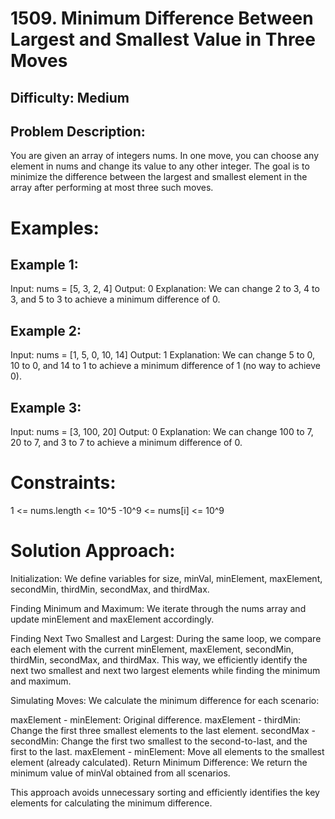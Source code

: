 # 1509. Minimum Difference Between Largest and Smallest Value in Three Moves
## Difficulty: Medium

## Problem Description:

You are given an array of integers nums. In one move, you can choose any element in nums and change its value to any other integer. The goal is to minimize the difference between the largest and smallest element in the array after performing at most three such moves.

# Examples:

## Example 1:
Input: nums = [5, 3, 2, 4]
Output: 0
Explanation: We can change 2 to 3, 4 to 3, and 5 to 3 to achieve a minimum difference of 0.
## Example 2:
Input: nums = [1, 5, 0, 10, 14]
Output: 1
Explanation: We can change 5 to 0, 10 to 0, and 14 to 1 to achieve a minimum difference of 1 (no way to achieve 0).
## Example 3:
Input: nums = [3, 100, 20]
Output: 0
Explanation: We can change 100 to 7, 20 to 7, and 3 to 7 to achieve a minimum difference of 0.

# Constraints:

1 <= nums.length <= 10^5
-10^9 <= nums[i] <= 10^9


# Solution Approach:

Initialization: We define variables for size, minVal, minElement, maxElement, secondMin, thirdMin, secondMax, and thirdMax.

Finding Minimum and Maximum: We iterate through the nums array and update minElement and maxElement accordingly.

Finding Next Two Smallest and Largest: During the same loop, we compare each element with the current minElement, maxElement, secondMin, thirdMin, secondMax, and thirdMax. This way, we efficiently identify the next two smallest and next two largest elements while finding the minimum and maximum.

Simulating Moves: We calculate the minimum difference for each scenario:

maxElement - minElement: Original difference.
maxElement - thirdMin: Change the first three smallest elements to the last element.
secondMax - secondMin: Change the first two smallest to the second-to-last, and the first to the last.
maxElement - minElement: Move all elements to the smallest element (already calculated).
Return Minimum Difference: We return the minimum value of minVal obtained from all scenarios.

This approach avoids unnecessary sorting and efficiently identifies the key elements for calculating the minimum difference.